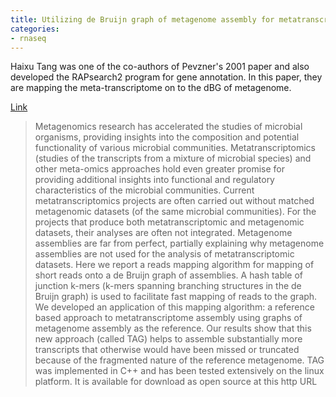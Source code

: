 ```yaml
---
title: Utilizing de Bruijn graph of metagenome assembly for metatranscriptome analysis
categories:
- rnaseq
---
```

Haixu Tang was one of the co-authors of Pevzner's 2001 paper and also
developed the RAPsearch2 program for gene annotation. In this paper, they are
mapping the meta-transcriptome on to the dBG of metagenome.
<!--more-->

[Link](http://arxiv.org/abs/1504.01304)

> Metagenomics research has accelerated the studies of microbial organisms,
providing insights into the composition and potential functionality of various
microbial communities. Metatranscriptomics (studies of the transcripts from a
mixture of microbial species) and other meta-omics approaches hold even
greater promise for providing additional insights into functional and
regulatory characteristics of the microbial communities. Current
metatranscriptomics projects are often carried out without matched metagenomic
datasets (of the same microbial communities). For the projects that produce
both metatranscriptomic and metagenomic datasets, their analyses are often not
integrated. Metagenome assemblies are far from perfect, partially explaining
why metagenome assemblies are not used for the analysis of metatranscriptomic
datasets. Here we report a reads mapping algorithm for mapping of short reads
onto a de Bruijn graph of assemblies. A hash table of junction k-mers (k-mers
spanning branching structures in the de Bruijn graph) is used to facilitate
fast mapping of reads to the graph. We developed an application of this
mapping algorithm: a reference based approach to metatranscriptome assembly
using graphs of metagenome assembly as the reference. Our results show that
this new approach (called TAG) helps to assemble substantially more
transcripts that otherwise would have been missed or truncated because of the
fragmented nature of the reference metagenome. TAG was implemented in C++ and
has been tested extensively on the linux platform. It is available for
download as open source at this http URL

